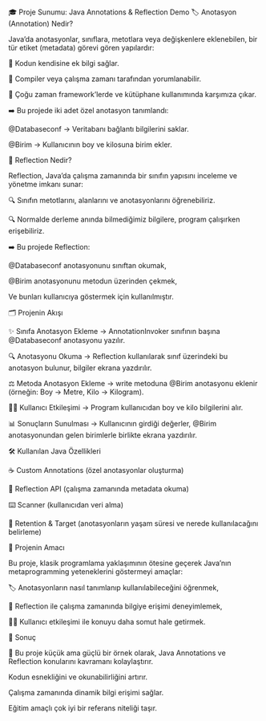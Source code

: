 🎓 Proje Sunumu: Java Annotations & Reflection Demo
🏷️ Anotasyon (Annotation) Nedir?

Java’da anotasyonlar, sınıflara, metotlara veya değişkenlere eklenebilen, bir tür etiket (metadata) görevi gören yapılardır:

📌 Kodun kendisine ek bilgi sağlar.

📌 Compiler veya çalışma zamanı tarafından yorumlanabilir.

📌 Çoğu zaman framework’lerde ve kütüphane kullanımında karşımıza çıkar.

➡️ Bu projede iki adet özel anotasyon tanımlandı:

@Databaseconf → Veritabanı bağlantı bilgilerini saklar.

@Birim → Kullanıcının boy ve kilosuna birim ekler.

🔎 Reflection Nedir?

Reflection, Java’da çalışma zamanında bir sınıfın yapısını inceleme ve yönetme imkanı sunar:

🔍 Sınıfın metotlarını, alanlarını ve anotasyonlarını öğrenebiliriz.

🔍 Normalde derleme anında bilmediğimiz bilgilere, program çalışırken erişebiliriz.

➡️ Bu projede Reflection:

@Databaseconf anotasyonunu sınıftan okumak,

@Birim anotasyonunu metodun üzerinden çekmek,

Ve bunları kullanıcıya göstermek için kullanılmıştır.

🗂️ Projenin Akışı

✨ Sınıfa Anotasyon Ekleme
→ AnnotationInvoker sınıfının başına @Databaseconf anotasyonu yazılır.

🔍 Anotasyonu Okuma
→ Reflection kullanılarak sınıf üzerindeki bu anotasyon bulunur, bilgiler ekrana yazdırılır.

⚖️ Metoda Anotasyon Ekleme
→ write metoduna @Birim anotasyonu eklenir (örneğin: Boy → Metre, Kilo → Kilogram).

🧑‍💻 Kullanıcı Etkileşimi
→ Program kullanıcıdan boy ve kilo bilgilerini alır.

📊 Sonuçların Sunulması
→ Kullanıcının girdiği değerler, @Birim anotasyonundan gelen birimlerle birlikte ekrana yazdırılır.

🛠️ Kullanılan Java Özellikleri

☕ Custom Annotations (özel anotasyonlar oluşturma)

🔎 Reflection API (çalışma zamanında metadata okuma)

⌨️ Scanner (kullanıcıdan veri alma)

📡 Retention & Target (anotasyonların yaşam süresi ve nerede kullanılacağını belirleme)

🎯 Projenin Amacı

Bu proje, klasik programlama yaklaşımının ötesine geçerek Java’nın metaprogramming yeteneklerini göstermeyi amaçlar:

🏷️ Anotasyonların nasıl tanımlanıp kullanılabileceğini öğrenmek,

🔎 Reflection ile çalışma zamanında bilgiye erişimi deneyimlemek,

👨‍💻 Kullanıcı etkileşimi ile konuyu daha somut hale getirmek.

🌟 Sonuç

📌 Bu proje küçük ama güçlü bir örnek olarak, Java Annotations ve Reflection konularını kavramanı kolaylaştırır.

Kodun esnekliğini ve okunabilirliğini artırır.

Çalışma zamanında dinamik bilgi erişimi sağlar.

Eğitim amaçlı çok iyi bir referans niteliği taşır.
